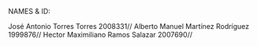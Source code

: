 NAMES & ID:

José Antonio Torres Torres 2008331//
Alberto Manuel Martínez Rodríguez 1999876//
Hector Maximiliano Ramos Salazar 2007690//
